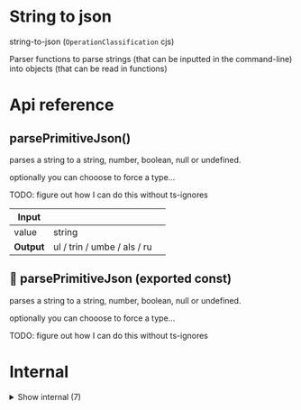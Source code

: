 # String to json

string-to-json (`OperationClassification` cjs)

Parser functions to parse strings (that can be inputted in the command-line) into objects (that can be read in functions)




# Api reference

## parsePrimitiveJson()

parses a string to a string, number, boolean, null or undefined.

optionally you can chooose to force a type...

TODO: figure out how I can do this without ts-ignores


| Input      |    |    |
| ---------- | -- | -- |
| value | string |  |
| **Output** | ul / trin / umbe / als / ru   |    |



## 📄 parsePrimitiveJson (exported const)

parses a string to a string, number, boolean, null or undefined.

optionally you can chooose to force a type...

TODO: figure out how I can do this without ts-ignores

# Internal

<details><summary>Show internal (7)</summary>
    
  # objectStringToJson()

takes an object string and parses it to JSON

Instead of requiring objects to be in JSON format, they can be in the following format:

key1: value, key2: another value, key3: 9, key4: false, key5: null, key6: { subkey: true, subkey2: 0 }

NB: you can have objects in parameters of objects by surrounding the same syntax with `{` and `}`


| Input      |    |    |
| ---------- | -- | -- |
| string | string |  |
| **Output** | {  }   |    |



## parseIfJson()

if it's a string with a parsable JSON inside, parse it and return the object/array


| Input      |    |    |
| ---------- | -- | -- |
| string | string |  |
| **Output** |    |    |



## stringToJson()

takes any string, and parses it to JSON

if you provide (nested) objects, make sure to use the following format:

key1: value, key2: another value, key3: 9, key4: false, key5: null, key6: { subkey: true, subkey2: 0 }


| Input      |    |    |
| ---------- | -- | -- |
| value | string |  |,| isObject (optional) | boolean |  |
| **Output** |    |    |



## 🔹 JSONValue

## 📄 objectStringToJson (exported const)

takes an object string and parses it to JSON

Instead of requiring objects to be in JSON format, they can be in the following format:

key1: value, key2: another value, key3: 9, key4: false, key5: null, key6: { subkey: true, subkey2: 0 }

NB: you can have objects in parameters of objects by surrounding the same syntax with `{` and `}`


## 📄 parseIfJson (exported const)

if it's a string with a parsable JSON inside, parse it and return the object/array


## 📄 stringToJson (exported const)

takes any string, and parses it to JSON

if you provide (nested) objects, make sure to use the following format:

key1: value, key2: another value, key3: 9, key4: false, key5: null, key6: { subkey: true, subkey2: 0 }
  </details>

